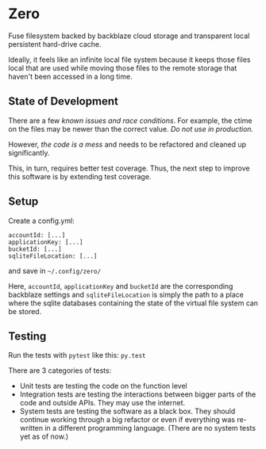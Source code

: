 # Zero

Fuse filesystem backed by backblaze cloud storage and transparent local persistent hard-drive cache.

Ideally, it feels like an infinite local file system because it keeps those files local that are used while moving those files to the remote storage that haven't been accessed in a long time.

## State of Development

There are a few *known issues and race conditions*. For example, the ctime on the files may be newer than the correct value.
*Do not use in production.*

However, *the code is a mess* and needs to be refactored and cleaned up significantly.

This, in turn, requires better test coverage. Thus, the next step to improve this software is by extending test coverage.

## Setup

Create a config.yml:
```
accountId: [...]
applicationKey: [...]
bucketId: [...]
sqliteFileLocation: [...]
```
and save in `~/.config/zero/`

Here, `accountId`, `applicationKey` and `bucketId` are the corresponding backblaze settings and `sqliteFileLocation` is simply the path to a place where the sqlite databases containing the state of the virtual file system can be stored.


## Testing

Run the tests with `pytest` like this:
`py.test`

There are 3 categories of tests:
- Unit tests are testing the code on the function level
- Integration tests are testing the interactions between bigger parts of the code and outside APIs. They may use the internet.
- System tests are testing the software as a black box. They should continue working through a big refactor or even if everything was re-written in a different programming language. (There are no system tests yet as of now.)